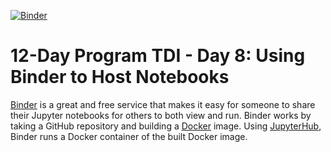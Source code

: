 [![Binder](https://mybinder.org/badge_logo.svg)](https://mybinder.org/v2/gh/dtortosa/binder-framework/master)

# 12-Day Program TDI - Day 8: Using Binder to Host Notebooks
[Binder](https://mybinder.org) is a great and free service that makes it easy for someone to share their Jupyter notebooks for others to both view and run. Binder works by taking a GitHub repository and building a [Docker](https://www.docker.com) image. Using [JupyterHub](https://jupyterhub.readthedocs.io/en/latest/), Binder runs a Docker container of the built Docker image.
